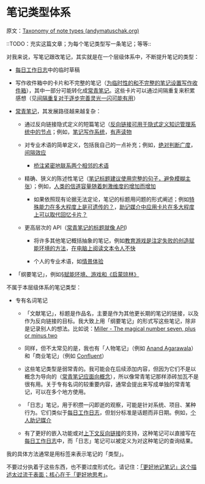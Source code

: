 # 笔记类型体系

原文：[Taxonomy of note types (andymatuschak.org)](https://notes.andymatuschak.org/z6f6xgGG4NKjkA5NA1kDd46whJh2Gt5rAmfX)

::TODO：充实这篇文章；为每个笔记类型写一条笔记；等等::

对我来说，写笔记跟改笔记，其实就是在一个层级体系中，不断提升笔记的类型：

- [每日工作日志](https://notes.andymatuschak.org/z28QkpK3vRKQTacjFDfGYBhCXHqHuVWJzny9)中的临时草稿

- 写作收件箱中的卡片和不完整的笔记（[为临时性的和不完整的笔记设置写作收件箱](https://notes.andymatuschak.org/z5aJUJcSbxuQxzHr2YvaY4cX5TuvLQT7r27Dz)），其中一部分可能转化成[常青笔记](https://notes.andymatuschak.org/z4SDCZQeRo4xFEQ8H4qrSqd68ucpgE6LU155C)。这些卡片可以通过间隔重复来积累感想（见[间隔重复对于逐步完善灵光一闪可能有用](https://notes.andymatuschak.org/z7iCjRziX6V6unNWL81yc2dJicpRw2Cpp9MfQ)）

- [常青笔记](https://notes.andymatuschak.org/z4SDCZQeRo4xFEQ8H4qrSqd68ucpgE6LU155C)，其发展路径越来越复杂：

  - 通过反向链接隐式定义的短篇笔记（[反向链接可用于隐式定义知识管理系统中的节点](https://notes.andymatuschak.org/z2newCwFfd6iZFyf9bgspkbyt1G8wbQxJVgTK)；例如，[笔记写作系统](https://notes.andymatuschak.org/z8XrKGDz49o6XxEx7tzGewzrXQnw6jSgv3Yyf)，[有声读物](https://notes.andymatuschak.org/zhjve4ix3DcGqVGZn3a7FCP7bZTvzVR99fd)

  - 对专业术语的简单定义，包括我自己的一点补充；例如，[绝对判断广度](https://notes.andymatuschak.org/ziwhFzgTbrS2uxWEkCvoJzQrDzRz5EAWWZFy)，[间隔效应](https://notes.andymatuschak.org/z5oCe7JTrkYfmb6SHE4n5HxisE7PdwS6nmXEw)

    - [桥注紧密地联系两个相邻的术语](https://notes.andymatuschak.org/z6eWsRsp4aWrQ8YbyYqsUNLg2g5ZXGcTy9Dpo)

  - 精确、狭义的陈述性笔记（[笔记标题建议使用完整的句子，避免模糊主张](https://notes.andymatuschak.org/z3KmNj3oKKSTJfqdfSEBzTQiCVGoC4GfK3rYW)）；例如，[人类的信道容量随着刺激维度的增加而增加](https://notes.andymatuschak.org/z7LQGcrQpYKed1qdC1nS7Dg8Ad6gdi1apWyuZ)

    - 如果依照现有论据无法定论，笔记的标题用问题的形式阐述；例如[特殊能力在多大程度上是可遗传的？](https://notes.andymatuschak.org/z6Ndn5nmxLWsrQQ3ZLHsxHsokGTycgo17XGYi)，[助记媒介中应用卡片在多大程度上可以取代回忆卡片？](https://notes.andymatuschak.org/z3ERHM3aC9jCyTR5KpgxTAyXf7kNSkG57SqrR)

  - 更高层次的 API（[常青笔记的标题就像 API](https://notes.andymatuschak.org/z3XP5GRmd9z1D2qCE7pxUvbeSVeQuMiqz9x1C))

    - 将许多其他笔记概括抽象的笔记，例如[教育游戏是注定失败的创造赋能环境的方法](https://notes.andymatuschak.org/z7wPt3dxX5hp6LK3PLUBTJXxk7kAhMuh8UDck)，[在电脑上阅读文本令人不快](https://notes.andymatuschak.org/z7yjjydTNu3bujTeFc7Hey1iFbz513SnN6oss)

    - 个人的专业术语，如[情景体验](https://notes.andymatuschak.org/z3KASfpz5AmNmqM2m517Jbs1EvXrLN7NkeYWH)

- 「纲要笔记」，例如[§赋能环境、游戏和《启蒙琼林》](https://notes.andymatuschak.org/z244xx3kMf1v8UnkZKUwQBAwBsHLpUgN4YhsG)

不属于本层级体系的笔记类型：

- 专有名词笔记

  - 「文献笔记」，标题是作品名，主要是作为其他更长期的笔记的链接，以及作为反向链接的目标。我大致上用「纲要笔记」的形式写这些笔记，除非是记录别人的想法。比如说：[Miller - The magical number seven, plus or minus two](https://notes.andymatuschak.org/zjfsd9pyxWQAF3HU5k7RAXhRjJBqtMEGKK27)

  - 同样，但不太常见的是，我也有「人物笔记」（例如 [Anand Agarawala](https://notes.andymatuschak.org/zt4GTjHg25rMXYdsN1Xv92xBsZwseJcVCxa)）和「商业笔记」（例如 [Confluent](https://notes.andymatuschak.org/z7pG74eZRBjyxw8tyZooECQ2v5fZzZCGCzqQs)）

  - 这些笔记类型是弱常青的。我可能会在后续添加内容，但因为它们不是以概念为导向的（[常青笔记应面向概念](https://notes.andymatuschak.org/z6bci25mVUBNFdVWSrQNKr6u7AZ1jFzfTVbMF)），所以像常青笔记那样添砖加瓦不是很有用。关于专有名词的较重要内容，通常会提出来写成单独的常青笔记，可以在多个地方使用。

  - 「日志」笔记，用于积攒一闪即逝的观察，可能是针对系统、项目、某种行为。它们类似于[每日工作日志](https://notes.andymatuschak.org/z28QkpK3vRKQTacjFDfGYBhCXHqHuVWJzny9)，但划分标准是话题而非日期。例如，[个人助记媒介](https://notes.andymatuschak.org/Log)

  - 有了更好的嵌入功能或对[上下文反向链接](https://notes.andymatuschak.org/z3RzQhmjeRxXVAAy81aUSKARwJL8dikdJG4VG)的支持，这种笔记可以直接写在[每日工作日志](https://notes.andymatuschak.org/z28QkpK3vRKQTacjFDfGYBhCXHqHuVWJzny9)中，而「日志」笔记可以被定义为对这种笔记的查询结果。

我的具体方法通常是用标签来表示笔记的「类型」。

不要过分执着于这些东西，也不要过度形式化。请记住：[「更好地记笔记」这个描述太过流于表面；核心在于「更好地思考」](https://notes.andymatuschak.org/z7kEFe6NfUSgtaDuUjST1oczKKzQQeQWk4Dbc)。